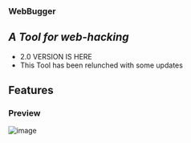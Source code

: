  ### WebBugger
## _A Tool for web-hacking_
- 2.0 VERSION IS HERE
- This Tool has been relunched with some updates

## Features


### Preview
![image]([https://github.com/AsjadOooO/Zero-attacker/blob/Zero-attacker/1.jpg](https://github.com/dev7knight/WebBugger/blob/main/preview.png)https://github.com/dev7knight/WebBugger/blob/main/preview.png)
